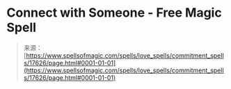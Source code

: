 <!--yml
category: 未分类
date: 2024-06-12 18:58:52
-->

# Connect with Someone - Free Magic Spell

> 来源：[https://www.spellsofmagic.com/spells/love_spells/commitment_spells/17626/page.html#0001-01-01](https://www.spellsofmagic.com/spells/love_spells/commitment_spells/17626/page.html#0001-01-01)